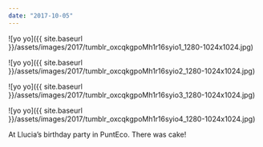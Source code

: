 ```yaml
---
date: "2017-10-05"
---
```


![yo yo]({{ site.baseurl }}/assets/images/2017/tumblr_oxcqkgpoMh1r16syio1_1280-1024x1024.jpg)

![yo yo]({{ site.baseurl }}/assets/images/2017/tumblr_oxcqkgpoMh1r16syio2_1280-1024x1024.jpg)

![yo yo]({{ site.baseurl }}/assets/images/2017/tumblr_oxcqkgpoMh1r16syio3_1280-1024x1024.jpg)

![yo yo]({{ site.baseurl }}/assets/images/2017/tumblr_oxcqkgpoMh1r16syio4_1280-1024x1024.jpg)

At Llucia’s birthday party in PuntEco. There was cake!

